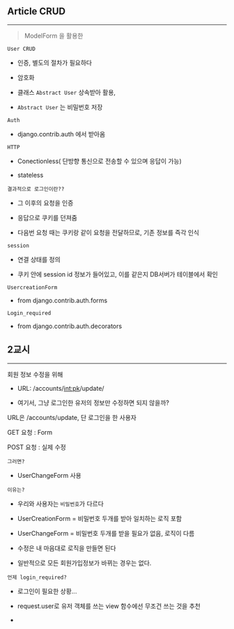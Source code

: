 ## Article CRUD

***

> ModelForm 을 활용한

`User CRUD`

- 인증, 별도의 절차가 필요하다

- 암호화

- 클래스 `Abstract User` 상속받아 활용, 

- `Abstract User` 는 비밀번호 저장

`Auth`

- django.contrib.auth  에서 받아옴

`HTTP`

- Conectionless( 단방향 통신으로 전송할 수 있으며 응답이 가능)

- stateless

`결과적으로 로그인이란??`

- 그 이후의 요청을 인증

- 응답으로 쿠키를 던져줌

- 다음번 요청 때는 쿠키랑 같이 요청을 전달하므로, 기존 정보를 즉각 인식

`session`

- 연결 상태를 정의

- 쿠키 안에 session id 정보가 들어있고, 이를 같은지 DB서버가 테이블에서  확인

`UsercreationForm`

- from django.contrib.auth.forms

`Login_required`

- from django.contrib.auth.decorators

## 2교시

***

회원 정보 수정을 위해 

- URL: /accounts/<int:pk>/update/

- 여기서, 그냥 로그인한 유저의 정보만 수정하면 되지 않을까?

URL은 /accounts/update, 단 로그인을 한 사용자

GET 요청 : Form

POST 요청 : 실제 수정

`그러면?`

- UserChangeForm 사용

`이유는?`

- 우리와 사용자는 `비밀번호`가 다르다

- UserCreationForm = 비밀번호 두개를 받아 일치하는 로직 포함

- UserChangeForm = 비밀번호 두개를 받을 필요가 없음, 로직이 다름

- 수정은 내 마음대로 로직을 만들면 된다

- 일반적으로 모든 회원가입정보가 바뀌는 경우는 없다.

`언제 login_required?`

- 로그인이 필요한 상황...

- request.user로 유저 객체를 쓰는 view 함수에선 무조건 쓰는 것을 추천

- 
